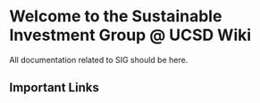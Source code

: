 # Welcome to the Sustainable Investment Group @ UCSD Wiki

All documentation related to SIG should be here.
## Important Links


